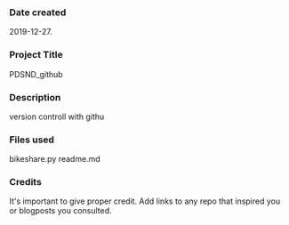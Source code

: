 ### Date created
2019-12-27.

### Project Title
PDSND_github

### Description
version controll with githu

### Files used
bikeshare.py
readme.md

### Credits
It's important to give proper credit. Add links to any repo that inspired you or blogposts you consulted.

